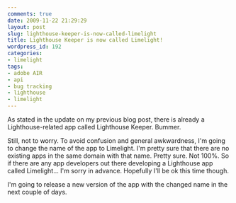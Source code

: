 ```yaml
---
comments: true
date: 2009-11-22 21:29:29
layout: post
slug: lighthouse-keeper-is-now-called-limelight
title: Lighthouse Keeper is now called Limelight!
wordpress_id: 192
categories:
- limelight
tags:
- adobe AIR
- api
- bug tracking
- lighthouse
- limelight
---
```


As stated in the update on my previous blog post, there is already a Lighthouse-related app called Lighthouse Keeper. Bummer.

Still, not to worry. To avoid confusion and general awkwardness, I'm going to change the name of the app to Limelight. I'm pretty sure that there are no existing apps in the same domain with that name. Pretty sure. Not 100%. So if there are any app developers out there developing a Lighthouse app called Limelight... I'm sorry in advance. Hopefully I'll be ok this time though.

I'm going to release a new version of the app with the changed name in the next couple of days.
